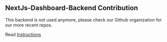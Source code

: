 ## NextJs-Dashboard-Backend Contribution

This backend is not used anymore, please check our Github organization for our more recent repos.

Read [Instructions](https://github.com/TechOptimum/Contribution-Instructions/blob/main/Dashboard%20Backend%20Contribution%20Instructions.md)
